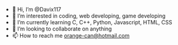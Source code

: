 - 👋 Hi, I’m @Davix117
- 👀 I’m interested in coding, web developing, game developing
- 🌱 I’m currently learning C, C++, Python, Javascript, HTML, CSS
- 💞️ I’m looking to collaborate on anything
- 📫 How to reach me orange-can@hotmail.com

<!---
Davix117/Davix117 is a ✨ special ✨ repository because its `README.md` (this file) appears on your GitHub profile.
You can click the Preview link to take a look at your changes.
--->
